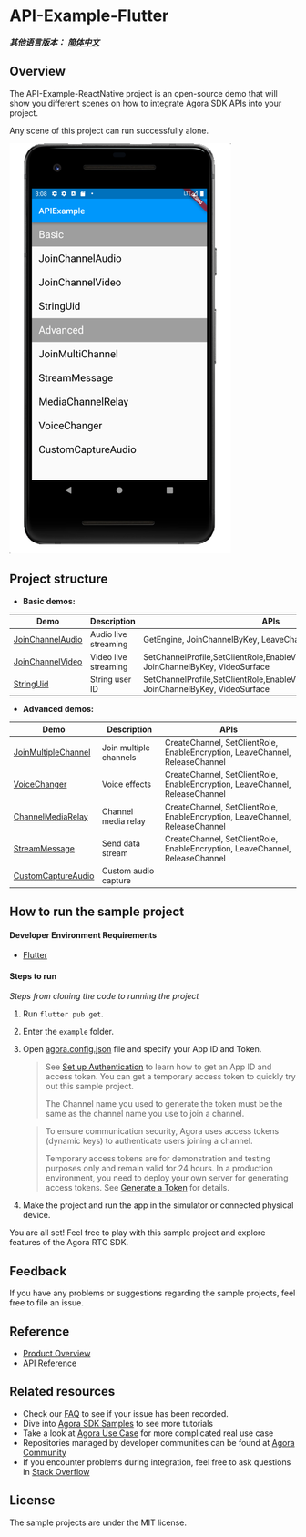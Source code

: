 # API-Example-Flutter

*__其他语言版本：__  [__简体中文__](README.zh.md)*

## Overview

The API-Example-ReactNative project is an open-source demo that will show you different scenes on how to integrate Agora SDK APIs into your project.

Any scene of this project can run successfully alone.

![img.png](img.png)

## Project structure

* **Basic demos:**

| Demo                                                         | Description                                        | APIs                                                         |
| ------------------------------------------------------------ | -------------------------------------------------- | ------------------------------------------------------------ |
| [JoinChannelAudio](./lib/examples/basic/join_channel_audio) | Audio live streaming | GetEngine, JoinChannelByKey, LeaveChannel |
| [JoinChannelVideo](./lib/examples/basic/join_channel_video) | Video live streaming | SetChannelProfile,SetClientRole,EnableVideo,EnableVideoObserver, JoinChannelByKey, VideoSurface |
| [StringUid](./lib/examples/basic/string_uid) | String user ID | SetChannelProfile,SetClientRole,EnableVideo,EnableVideoObserver, JoinChannelByKey, VideoSurface |

* **Advanced demos:**

| Demo                                                         | Description                                                  | APIs                                                         |
| ------------------------------------------------------------ | ------------------------------------------------------------ | ------------------------------------------------------------ |
| [JoinMultipleChannel](./lib/examples/advanced/join_multiple_channel) | Join multiple channels | CreateChannel, SetClientRole, EnableEncryption, LeaveChannel, ReleaseChannel |
| [VoiceChanger](./lib/examples/advanced/voice_changer) | Voice effects | CreateChannel, SetClientRole, EnableEncryption, LeaveChannel, ReleaseChannel |
| [ChannelMediaRelay](./lib/examples/advanced/channel_media_relay) | Channel media relay | CreateChannel, SetClientRole, EnableEncryption, LeaveChannel, ReleaseChannel |
| [StreamMessage](./lib/examples/advanced/stream_message) | Send data stream  | CreateChannel, SetClientRole, EnableEncryption, LeaveChannel, ReleaseChannel |
| [CustomCaptureAudio](./lib/examples/advanced/custom_capture_audio)| Custom audio capture | |

## How to run the sample project

#### Developer Environment Requirements

- [Flutter](https://flutter.dev/docs/get-started/install)

#### Steps to run

*Steps from cloning the code to running the project*

1. Run `flutter pub get`.
2. Enter the `example` folder.
3. Open [agora.config.json](./lib/config/agora.config.dart) file and specify your App ID and Token.

   > See [Set up Authentication](https://docs.agora.io/en/Agora%20Platform/token) to learn how to get an App ID and access token. You can get a temporary access token to quickly try out this sample project.
   >
   > The Channel name you used to generate the token must be the same as the channel name you use to join a channel.

   > To ensure communication security, Agora uses access tokens (dynamic keys) to authenticate users joining a channel.
   >
   > Temporary access tokens are for demonstration and testing purposes only and remain valid for 24 hours. In a production environment, you need to deploy your own server for generating access tokens. See [Generate a Token](https://docs.agora.io/en/Interactive%20Broadcast/token_server) for details.

4. Make the project and run the app in the simulator or connected physical device.

You are all set! Feel free to play with this sample project and explore features of the Agora RTC SDK.


## Feedback

If you have any problems or suggestions regarding the sample projects, feel free to file an issue.

## Reference

- [Product Overview](https://docs.agora.io/en/Interactive%20Broadcast/product_live?platform=Flutter)
- [API Reference](https://docs.agora.io/en/Interactive%20Broadcast/API%20Reference/flutter/index.html)

## Related resources

- Check our [FAQ](https://docs.agora.io/en/faq) to see if your issue has been recorded.
- Dive into [Agora SDK Samples](https://github.com/AgoraIO) to see more tutorials
- Take a look at [Agora Use Case](https://github.com/AgoraIO-usecase) for more complicated real use case
- Repositories managed by developer communities can be found at [Agora Community](https://github.com/AgoraIO-Community)
- If you encounter problems during integration, feel free to ask questions in [Stack Overflow](https://stackoverflow.com/questions/tagged/agora.io)

## License

The sample projects are under the MIT license.
